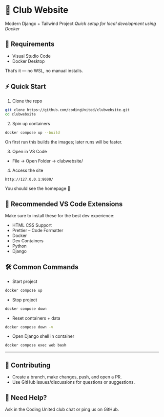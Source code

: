 # 🚀 Club Website

Modern Django + Tailwind Project
_Quick setup for local development using Docker_

## 🧰 Requirements

- Visual Studio Code
- Docker Desktop

That’s it — no WSL, no manual installs.

## ⚡ Quick Start

1. Clone the repo
```bash
git clone https://github.com/codingUnited/clubwebsite.git
cd clubwebsite
```

2. Spin up containers
```bash
docker compose up --build
```

On first run this builds the images; later runs will be faster.

3. Open in VS Code

- File → Open Folder → clubwebsite/

4. Access the site
```init
http://127.0.0.1:8000/
```

You should see the homepage 🎉

## 🧩 Recommended VS Code Extensions

Make sure to install these for the best dev experience:
- HTML CSS Support
- Prettier – Code Formatter
- Docker
- Dev Containers
- Python
- Django

## 🛠️ Common Commands
- Start project
```bash
docker compose up
```
- Stop project
```bash
docker compose down
```
- Reset containers + data
```bash
docker compose down -v
```
- Open Django shell in container
```bash
docker compose exec web bash
```
--------------
## 🤝 Contributing
- Create a branch, make changes, push, and open a PR.
- Use GitHub issues/discussions for questions or suggestions.

## 💬 Need Help?

Ask in the Coding United club chat or ping us on GitHub.

